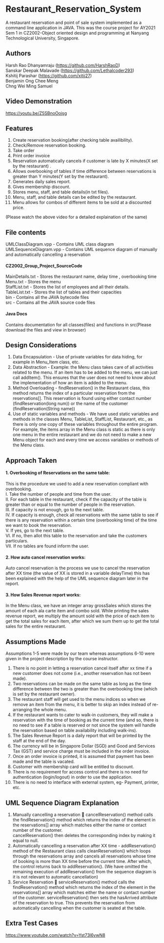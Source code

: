 # Restaurant_Reservation_System
A restaurant reservation and point of sale system implemented as a command line application in JAVA. This was the course project for AY2021 Sem 1 in CZ2002-Object oriented design and programming at Nanyang Technological University, Singapore. 
## Authors
Harsh Rao Dhanyamraju (https://github.com/HarshRaoD)  
Sanskar Deepak Malavade (https://github.com/Lethalcoder293)  
Kshitij Parashar (https://github.com/xitij27)  
Benjamin Ong Chee Meng  
Chng Wei Ming Samuel  
## Video Demonstration
https://youtu.be/Z5SBnoOojsg  
## Features
1. Create reservation booking(after checking table availibility).  
2. Check/Remove reservation booking.  
3. Take order  
4. Print order invoice  
5. Reservation automatically cancels if customer is late by X minutes(X set by the restaurant) .  
6. Allows overbooking of tables if time difference between reservations is greater than Y minutes(Y set by the restaurant).  
7. Generates daily sales report.  
8. Gives membership discount.  
9. Stores menu, staff, and table details(in txt files).  
10. Menu, staff, and table details can be edited by the restaurant.  
11. Menu allows for combos of different items to be sold at a discounted price.  

(Please watch the above video for a detailed explaination of the same)  
## File contents
UMLClassDiagram.vpp - Contains UML class diagram  
UMLSequenceDiagram.vpp - Contains UML sequence diagram of manually and automatically cancelling a reservation  
#### CZ2002_Group_Project_SourceCode
MainDetails.txt - Stores the restaurant name, delay time , overbooking time  
Menu.txt - Stores the menu   
StaffList.txt - Stores the list of employees and all their details.  
TableList.txt - Stores the list of tables and their capacities  
bin - Contains all the JAVA bytecode files  
src - Contains all the JAVA source code files  
#### Java Docs
Contains documentation for all classes(files) and functions in src(Please download the files and view in browser)  
## Design Considerations  
1. Data Encapsulation - Use of private variables for data hiding, for example in
Menu_Item class, etc.
2. Data Abstraction - Example: the Menu class takes care of all activities related to the
menu. If an item has to be added to the menu, we can just call addItem(). This ensures
that the user does not need to know about the implementation of how an item is added
to the menu.
3. Method Overloading - findReservation() in the Restaurant class, this method returns
the index of a particular reservation from the reservations[]. This reservation is found
using either contact number (findReservation(long num)) or the name of the customer
(findReservation(String name))
4. Use of static variables and methods - We have used static variables and methods in
the classes Menu, TableList, StaffList, Restaurant, etc., as there is only one copy of
these variables throughout the entire program. For example, the items array in the
Menu class is static as there is only one menu in the entire restaurant and we do not
need to make a new Menu object for each and every time we access variables or
methods of the Menu class.
## Approach Taken
#### 1. Overbooking of Reservations on the same table:
This is the procedure we used to add a new reservation compliant with overbooking.  
I. Take the number of people and time from the user.  
II. For each table in the restaurant, check if the capacity of the table is greater than or
equal to the number of people in the reservation.  
III. If capacity is not enough, go to the next table.  
IV. If capacity is enough, check all reservations with the same table to see if there is
any reservation within a certain time (overbooking time) of the time we want to
book the reservation.  
V. If yes, go to the next table.  
VI. If no, then allot this table to the reservation and take the customers particulars.  
VII. If no tables are found inform the user.  
#### 2. How auto cancel reservation works:
Auto cancel reservation is the process we use to cancel the reservation after XX time
(the value of XX is stored in a variable delayTime) this has been explained with the
help of the UML sequence diagram later in the report.  
#### 3. How Sales Revenue report works:
In the Menu class, we have an integer array grossSales which stores the amount of
each ala carte item and combo sold. While printing the sales revenue report, we
multiply the amount sold with the price of each item to get the total sales for each
item, after which we sum them up to get the total sales for the entire restaurant.  
## Assumptions Made
Assumptions 1-5 were made by our team whereas assumptions 6-10 were given in the project description by the course instructor.  
  
1. There is no point in letting a reservation cancel itself after xx time if a new customer
does not come (i.e., another reservation has not been made).  
2. Two reservations can be made on the same table as long as the time difference
between the two is greater than the overbooking time (which is set by the restaurant
owner).  
3. The restaurant staff will get used to the menu indices so when we remove an item
from the menu, it is better to skip an index instead of re-arranging the whole menu.  
4. If the restaurant wants to cater to walk-in customers, they will make a reservation
with the time of booking as the current time (and so, there is no need to see if a table
is reserved or not since the system will handle the reservation based on table
availability including walk-ins).  
5. The Sales Revenue Report is a daily report that will be printed by the staff at the end
of the day.  
6. The currency will be in Singapore Dollar (SGD) and Good and Services Tax (GST)
and service charge must be included in the order invoice.  
7. Once an order invoice is printed, it is assumed that payment has been made and the
table is vacated.  
8. Customer with membership card will be entitled to discount.  
9. There is no requirement for access control and there is no need for authentication
(login/logout) in order to use the application.  
10. There is no need to interface with external system, eg- Payment, printer, etc.  

## UML Sequence Diagram Explanation
1. Manually cancelling a reservation 􀂱 cancelReservation() method calls the
findReservation() method which returns the index of the element in the reservations[]
array which matches either the name or contact number of the customer.  
cancelReservation() then deletes the corresponding index by making it equal to null.
2. Automatically cancelling a reservation after XX time - addReservation() method
of the Restaurant class calls cleanReservation() which loops through the reservations
array and cancels all reservations whose time of booking is more than XX time before
the current time. After which, the control returns back to addReservation(). (We have
omitted the remaining execution of addReservation() from the sequence diagram is it
is not relevant to automatic cancellation)  
3. Service Reservation 􀂱 serviceReservation() method calls the findReservation()
method which returns the index of the element in the reservations[] array which
matches either the name or contact number of the customer. serviceReservation() then
sets the hasArrived attribute of the reservation to true. This prevents the reservation
from automatically cancelling when the customer is seated at the table.  

## Extra Test Cases
https://www.youtube.com/watch?v=Yst73l6vwN8
